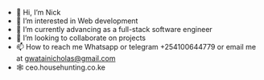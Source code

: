 - 👋 Hi, I’m Nick
- 👀 I’m interested in Web development  
- 🌱 I’m currently advancing as a full-stack software engineer
- 💞️ I’m looking to collaborate on projects
- 📫 How to reach me Whatsapp or telegram +254100644779 or email me at gwatainicholas@gmail.com 
- 🕸️ ceo.househunting.co.ke 
<!---
gwatai/gwatai is a ✨ special ✨ repository because its `README.md` (this file) appears on your GitHub profile.
You can click the Preview link to take a look at your changes.
--->
